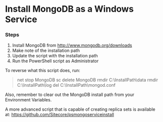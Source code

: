 # Install MongoDB as a Windows Service

### Steps
1. Install MongoDB from http://www.mongodb.org/downloads
2. Make note of the installation path
3. Update the script with the installation path
4. Run the PowerShell script as Administrator

To reverse what this script does, run: 
> net stop MongoDB
> sc delete MongoDB
> rmdir C:\InstallPath\data
> rmdir C:\InstallPath\log
> del C:\InstallPath\mongod.conf

Also, remember to clear out the MongoDB install path from your Environment Variables.

A more advanced script that is capable of creating replica sets is available at:
https://github.com/Sitecore/psmongoserviceinstall

